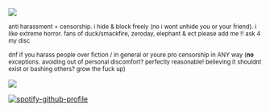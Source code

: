 ![](https://files.catbox.moe/xin0qr.jpg)

<sub>anti harassment + censorship. i hide & block freely (no i wont unhide you or your friend). i like extreme horror. fans of duck/smackfire, zeroday, elephant & ect please add me !! ask 4 my disc</sub>

<sub>dnf if you harass people over fiction / in general or youre pro censorship in ANY way (**no** exceptions. avoiding out of personal discomfort? perfectly reasonable! believing it shouldnt exist or bashing others? grow the fuck up) </sub>

![](https://files.catbox.moe/ma96hc.jpg)

[![spotify-github-profile](https://spotify-github-profile.kittinanx.com/api/view?uid=autumngray08&cover_image=true&theme=novatorem&show_offline=false&background_color=121212&interchange=false&bar_color=ff0000&bar_color_cover=false)](https://github.com/kittinan/spotify-github-profile)
